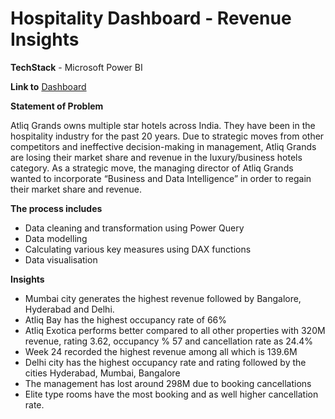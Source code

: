 # Hospitality Dashboard - Revenue Insights

**TechStack** - Microsoft Power BI

**Link to** [Dashboard](https://www.novypro.com/project/hospitality-domain---revenue-insights-power-bi-1)

**Statement of Problem**

Atliq Grands owns multiple star hotels across India. They have been in the hospitality industry for the past 20 years. Due to strategic moves from other competitors and ineffective decision-making in management, Atliq Grands are losing their market share and revenue in the luxury/business hotels category. As a strategic move, the managing director of Atliq Grands wanted to incorporate “Business and Data Intelligence” in order to regain their market share and revenue.

**The process includes**
- Data cleaning and transformation using Power Query
- Data modelling
- Calculating various key measures using DAX functions
- Data visualisation

**Insights**
- Mumbai city generates the highest revenue followed by Bangalore, Hyderabad and Delhi.
- Atliq Bay has the highest occupancy rate of 66%
- Atliq Exotica performs better compared to all other properties with 320M revenue, rating 3.62, occupancy % 57 and cancellation rate as 24.4%
- Week 24 recorded the highest revenue among all which is 139.6M
- Delhi city has the highest occupancy rate and rating followed by the cities Hyderabad, Mumbai, Bangalore
- The management has lost around 298M due to booking cancellations
- Elite type rooms have the most booking and as well higher cancellation rate.
